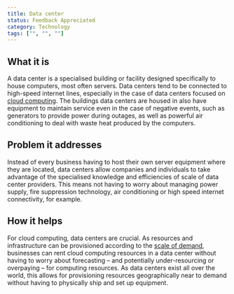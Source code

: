 ```yaml
---
title: Data center
status: Feedback Appreciated
category: Technology
tags: ["", "", ""]
---
```


## What it is

A data center is a specialised building or facility designed specifically to house computers, most often servers. 
Data centers tend to be connected to high-speed internet lines, 
especially in the case of data centers focused on [cloud computing](/cloud-computing/). 
The buildings data centers are housed in also have equipment to maintain service even in the case of negative events, 
such as generators to provide power during outages, 
as well as powerful air conditioning to deal with waste heat produced by the computers.

## Problem it addresses

Instead of every business having to host their own server equipment where they are located, 
data centers allow companies and individuals to take advantage of the 
specialised knowledge and efficiencies of scale of data center providers. 
This means not having to worry about managing power supply, fire suppression technology, 
air conditioning or high speed internet connectivity, for example.

## How it helps

For cloud computing, data centers are crucial. 
As resources and infrastructure can be provisioned according to the [scale of demand](/scalability/), 
businesses can rent cloud computing resources in a data center without having to worry about forecasting 
– and potentially under-resourcing or overpaying – for computing resources. 
As data centers exist all over the world, 
this allows for provisioning resources geographically near to demand 
without having to physically ship and set up equipment.

